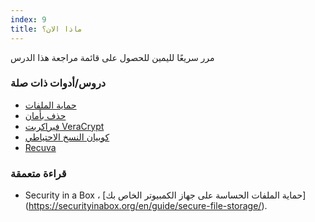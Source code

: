 ```yaml
---
index: 9
title: ماذا الان؟
---
```

مرر سريعًا لليمين للحصول على قائمة مراجعة هذا الدرس

### دروس/أدوات ذات صلة

*   [حماية الملفات](umbrella://information/protecting-files)
*   [حذف بأمان](umbrella://information/safely-deleting)
*   [فيراكربت VeraCrypt](umbrella://tools/files/s_veracrypt.md)
*   [كوبيان النسخ الاحتياطي](umbrella://tools/files/s_cobian-backup.md)
*   [Recuva](umbrella://tools/files/s_recuva.md)

### قراءة متعمقة

*   Security in a Box ، [حماية الملفات الحساسة على جهاز الكمبيوتر الخاص بك] (https://securityinabox.org/en/guide/secure-file-storage/).